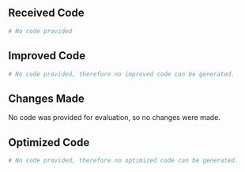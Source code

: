 ## Received Code

```python
# No code provided
```

## Improved Code

```python
# No code provided, therefore no improved code can be generated.
```

## Changes Made

No code was provided for evaluation, so no changes were made.


## Optimized Code

```python
# No code provided, therefore no optimized code can be generated.
```